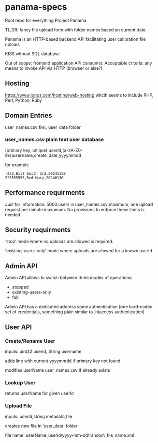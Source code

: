 # panama-specs
Root repo for everything Project Panama

TL,DR: fancy file upload form with folder names based on current date.

Panama is an HTTP-based backend API facilitating user calibration file upload.

KISS without SQL database.

Out of scope: frontend application API consumer. Acceptable criteria: any means to invoke API via HTTP (browser or else?)

## Hosting

https://www.ionos.com/hosting/web-hosting whcih seems to include PHP, Perl, Python, Ruby


## Domain Entries

user_names.csv file:, user_data folder.


### user_names.csv plain text user database
(primary key, unique) userId,(a-zA-Z0-9\s)username,create_date_yyyymmdd

for example
```
-222,Bill Smith 3rd,20241130
225555555,Red Mary,20240130
```




## Performance requirments

Just for information: 5000 users in user_names.csv maximum, one upload request per minute maxumum. No provisions to enforce these limits is needed.

## Security requirments

'stop' mode where no uploads are allowed is required. 

'existing-users-only' mode where uploads are allowed for a known userId

## Admin API

Admin API allows to switch between three modes of operations:
* stopped
* existing-users-only
* full

Admin API has a dedicated address some authentication (one hard-coded set of credentials, something plain similar to .htaccess authentication)

## User API

### Create/Rename User

inputs: 
uint32 userId, String username

adds line with current yyyymmdd if primary key not found

modifies userName user_names.csv if already exists

### Lookup User

returns userName for given userId

### Upload File

inputs:
userId,string metadata,file

creates new file in 'user_data' folder

file name:
userName_userId\yyyy-mm-dd\random_file_name.xml




  

